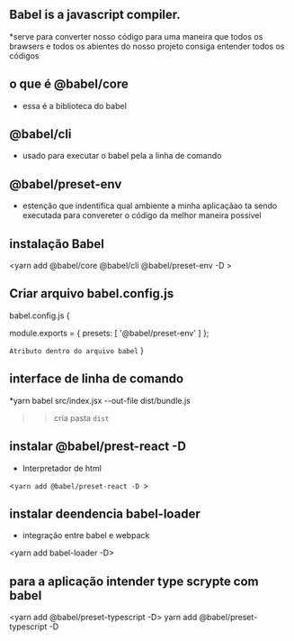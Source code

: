 ## Babel is a javascript compiler.

*serve para converter nosso código para uma maneira que todos os brawsers e todos 
os abientes do nosso projeto consiga entender todos os códigos

## o que é @babel/core 
* essa é a biblioteca do babel

## @babel/cli
* usado para executar o babel pela a linha de comando

## @babel/preset-env 
* estenção que indentifica qual ambiente a minha aplicaçãao ta sendo executada 
  para convereter o código da melhor maneira possivel

## instalação Babel

<yarn add @babel/core  @babel/cli  @babel/preset-env -D >

## Criar arquivo babel.config.js

babel.config.js
<dentro do arquivo>{

module.exports = {
    presets: [
        '@babel/preset-env'
    ]
};

`Atributo dentro do arquivo babel`
}

## interface de linha de comando
*yarn babel src/index.jsx --out-file dist/bundle.js

>> cria pasta `dist`

## instalar @babel/prest-react -D
* Interpretador de html 

<`yarn add @babel/preset-react -D `>

## instalar deendencia  babel-loader

* integração entre babel e webpack

<yarn add babel-loader -D>

## para a aplicação  intender type scrypte com babel

<yarn add @babel/preset-typescript -D>
yarn add @babel/preset-typescript -D

